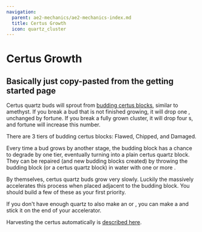 ```yaml
---
navigation:
  parent: ae2-mechanics/ae2-mechanics-index.md
  title: Certus Growth
  icon: quartz_cluster
---
```


# Certus Growth

## Basically just copy-pasted from the getting started page

<GameScene zoom="6" background="transparent">
<ImportStructure src="../assets/assemblies/budding_certus_1.snbt" />
</GameScene>

Certus quartz buds will sprout from [budding certus blocks](../items-blocks-machines/budding_certus.md), similar to amethyst. If you break a bud that is not finished
growing, it will drop one <ItemLink id="certus_quartz_dust" />, unchanged by fortune. If you break a fully grown cluster, it will drop four
<ItemLink id="certus_quartz_crystal" />s, and fortune will increase this number.

There are 3 tiers of budding certus blocks: Flawed, Chipped, and Damaged.

<GameScene zoom="4" background="transparent">
  <ImportStructure src="../assets/assemblies/budding_blocks.snbt" />
  <IsometricCamera yaw="195" pitch="30" />
</GameScene>

Every time a bud grows by another stage, the budding block has a chance to degrade by one tier, eventually turning into
a plain certus quartz block. They can be repaired (and new budding blocks created) by throwing the budding block (or a
certus quartz block) in water with one or more <ItemLink id="charged_certus_quartz_crystal" />.

<RecipeFor id="damaged_budding_quartz" />

By themselves, certus quartz buds grow very slowly. Luckily the <ItemLink id="growth_accelerator" /> massively
accelerates this process when placed adjacent to the budding block. You should build a few of these as your first priority.

<GameScene zoom="4" background="transparent">
  <ImportStructure src="../assets/assemblies/budding_certus_2.snbt" />
  <IsometricCamera yaw="195" pitch="30" />
</GameScene>

If you don't have enough quartz to also make an <ItemLink id="energy_acceptor" /> or <ItemLink id="vibration_chamber" />,
you can make a <ItemLink id="crank" /> and stick it on the end of your accelerator.

Harvesting the certus automatically is [described here](../example-setups/simple-certus-farm.md).